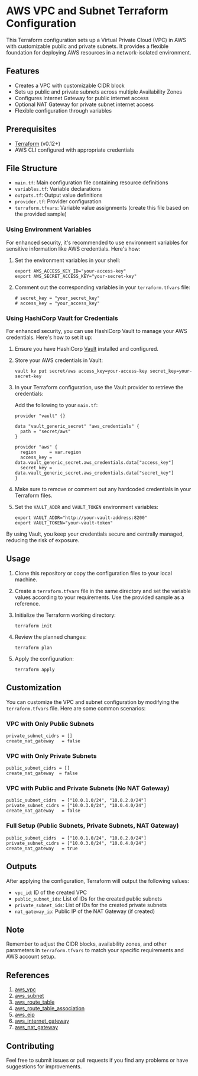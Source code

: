# AWS VPC and Subnet Terraform Configuration

This Terraform configuration sets up a Virtual Private Cloud (VPC) in AWS with customizable public and private subnets. It provides a flexible foundation for deploying AWS resources in a network-isolated environment.

## Features

- Creates a VPC with customizable CIDR block
- Sets up public and private subnets across multiple Availability Zones
- Configures Internet Gateway for public internet access
- Optional NAT Gateway for private subnet internet access
- Flexible configuration through variables

## Prerequisites

- [Terraform](https://www.terraform.io/downloads.html) (v0.12+)
- AWS CLI configured with appropriate credentials

## File Structure

- `main.tf`: Main configuration file containing resource definitions
- `variables.tf`: Variable declarations
- `outputs.tf`: Output value definitions
- `provider.tf`: Provider configuration
- `terraform.tfvars`: Variable value assignments (create this file based on the provided sample)

### Using Environment Variables

For enhanced security, it's recommended to use environment variables for sensitive information like AWS credentials. Here's how:

1. Set the environment variables in your shell:
   ```
   export AWS_ACCESS_KEY_ID="your-access-key"
   export AWS_SECRET_ACCESS_KEY="your-secret-key"
   ```

2. Comment out the corresponding variables in your `terraform.tfvars` file:
   ```hcl
   # secret_key = "your_secret_key"
   # access_key = "your_access_key"
   ```
### Using HashiCorp Vault for Credentials

For enhanced security, you can use HashiCorp Vault to manage your AWS credentials. Here's how to set it up:

1. Ensure you have HashiCorp [Vault](https://developer.hashicorp.com/vault/downloads) installed and configured.

2. Store your AWS credentials in Vault:
   ```
   vault kv put secret/aws access_key=your-access-key secret_key=your-secret-key
   ```

3. In your Terraform configuration, use the Vault provider to retrieve the credentials:

   Add the following to your `main.tf`:

   ```hcl
   provider "vault" {}

   data "vault_generic_secret" "aws_credentials" {
     path = "secret/aws"
   }

   provider "aws" {
     region     = var.region
     access_key = data.vault_generic_secret.aws_credentials.data["access_key"]
     secret_key = data.vault_generic_secret.aws_credentials.data["secret_key"]
   }
   ```

4. Make sure to remove or comment out any hardcoded credentials in your Terraform files.

5. Set the `VAULT_ADDR` and `VAULT_TOKEN` environment variables:
   ```
   export VAULT_ADDR="http://your-vault-address:8200"
   export VAULT_TOKEN="your-vault-token"
   ```
By using Vault, you keep your credentials secure and centrally managed, reducing the risk of exposure.

## Usage

1. Clone this repository or copy the configuration files to your local machine.

2. Create a `terraform.tfvars` file in the same directory and set the variable values according to your requirements. Use the provided sample as a reference.

3. Initialize the Terraform working directory:
   ```
   terraform init
   ```

4. Review the planned changes:
   ```
   terraform plan
   ```

5. Apply the configuration:
   ```
   terraform apply
   ```

## Customization

You can customize the VPC and subnet configuration by modifying the `terraform.tfvars` file. Here are some common scenarios:

### VPC with Only Public Subnets

```hcl
private_subnet_cidrs = []
create_nat_gateway   = false
```

### VPC with Only Private Subnets

```hcl
public_subnet_cidrs = []
create_nat_gateway  = false
```

### VPC with Public and Private Subnets (No NAT Gateway)

```hcl
public_subnet_cidrs  = ["10.0.1.0/24", "10.0.2.0/24"]
private_subnet_cidrs = ["10.0.3.0/24", "10.0.4.0/24"]
create_nat_gateway   = false
```

### Full Setup (Public Subnets, Private Subnets, NAT Gateway)

```hcl
public_subnet_cidrs  = ["10.0.1.0/24", "10.0.2.0/24"]
private_subnet_cidrs = ["10.0.3.0/24", "10.0.4.0/24"]
create_nat_gateway   = true
```

## Outputs

After applying the configuration, Terraform will output the following values:

- `vpc_id`: ID of the created VPC
- `public_subnet_ids`: List of IDs for the created public subnets
- `private_subnet_ids`: List of IDs for the created private subnets
- `nat_gateway_ip`: Public IP of the NAT Gateway (if created)

## Note

Remember to adjust the CIDR blocks, availability zones, and other parameters in `terraform.tfvars` to match your specific requirements and AWS account setup.

## References
1. [aws_vpc](https://registry.terraform.io/providers/hashicorp/aws/latest/docs/resources/vpc)
2. [aws_subnet](https://registry.terraform.io/providers/hashicorp/aws/latest/docs/resources/subnet)
3. [aws_route_table](https://registry.terraform.io/providers/hashicorp/aws/latest/docs/resources/route_table)
4. [aws_route_table_association](https://registry.terraform.io/providers/hashicorp/aws/latest/docs/resources/route_table_association)
5. [aws_eip](https://registry.terraform.io/providers/hashicorp/aws/latest/docs/resources/eip)
6. [aws_internet_gateway](https://registry.terraform.io/providers/hashicorp/aws/latest/docs/resources/internet_gateway)
7. [aws_nat_gateway](https://registry.terraform.io/providers/hashicorp/aws/latest/docs/resources/nat_gateway)


## Contributing

Feel free to submit issues or pull requests if you find any problems or have suggestions for improvements.
